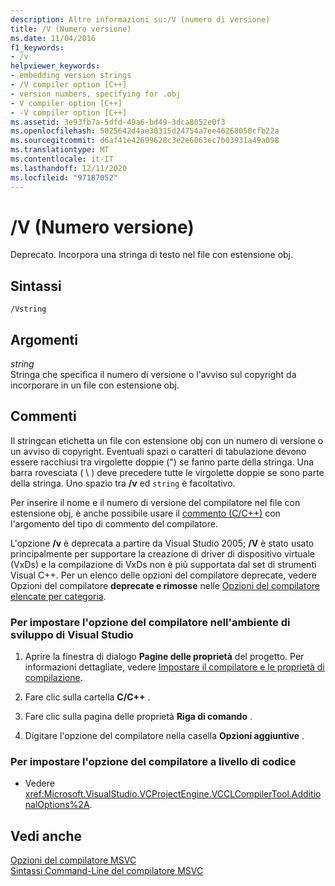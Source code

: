 ```yaml
---
description: Altre informazioni su:/V (numero di versione)
title: /V (Numero versione)
ms.date: 11/04/2016
f1_keywords:
- /v
helpviewer_keywords:
- embedding version strings
- /V compiler option [C++]
- version numbers, specifying for .obj
- V compiler option [C++]
- -V compiler option [C++]
ms.assetid: 3e93fb7a-5dfd-49a6-bd49-3dca8052e0f3
ms.openlocfilehash: 5025642d4ae30315d24754a7ee46268050cfb22a
ms.sourcegitcommit: d6af41e42699628c3e2e6063ec7b03931a49a098
ms.translationtype: MT
ms.contentlocale: it-IT
ms.lasthandoff: 12/11/2020
ms.locfileid: "97187052"
---
```

# <a name="v-version-number"></a>/V (Numero versione)

Deprecato. Incorpora una stringa di testo nel file con estensione obj.

## <a name="syntax"></a>Sintassi

```
/Vstring
```

## <a name="arguments"></a>Argomenti

*string*<br/>
Stringa che specifica il numero di versione o l'avviso sul copyright da incorporare in un file con estensione obj.

## <a name="remarks"></a>Commenti

Il stringcan etichetta un file con estensione obj con un numero di versione o un avviso di copyright. Eventuali spazi o caratteri di tabulazione devono essere racchiusi tra virgolette doppie (") se fanno parte della stringa. Una barra rovesciata ( \\ ) deve precedere tutte le virgolette doppie se sono parte della stringa. Uno spazio tra **/v** ed `string` è facoltativo.

Per inserire il nome e il numero di versione del compilatore nel file con estensione obj, è anche possibile usare il [commento (C/C++)](../../preprocessor/comment-c-cpp.md) con l'argomento del tipo di commento del compilatore.

L'opzione **/v** è deprecata a partire da Visual Studio 2005; **/V** è stato usato principalmente per supportare la creazione di driver di dispositivo virtuale (VxDs) e la compilazione di VxDs non è più supportata dal set di strumenti Visual C++. Per un elenco delle opzioni del compilatore deprecate, vedere Opzioni del compilatore **deprecate e rimosse** nelle [Opzioni del compilatore elencate per categoria](compiler-options-listed-by-category.md).

### <a name="to-set-this-compiler-option-in-the-visual-studio-development-environment"></a>Per impostare l'opzione del compilatore nell'ambiente di sviluppo di Visual Studio

1. Aprire la finestra di dialogo **Pagine delle proprietà** del progetto. Per informazioni dettagliate, vedere [Impostare il compilatore e le proprietà di compilazione](../working-with-project-properties.md).

1. Fare clic sulla cartella **C/C++** .

1. Fare clic sulla pagina delle proprietà **Riga di comando** .

1. Digitare l'opzione del compilatore nella casella **Opzioni aggiuntive** .

### <a name="to-set-this-compiler-option-programmatically"></a>Per impostare l'opzione del compilatore a livello di codice

- Vedere <xref:Microsoft.VisualStudio.VCProjectEngine.VCCLCompilerTool.AdditionalOptions%2A>.

## <a name="see-also"></a>Vedi anche

[Opzioni del compilatore MSVC](compiler-options.md)<br/>
[Sintassi Command-Line del compilatore MSVC](compiler-command-line-syntax.md)
